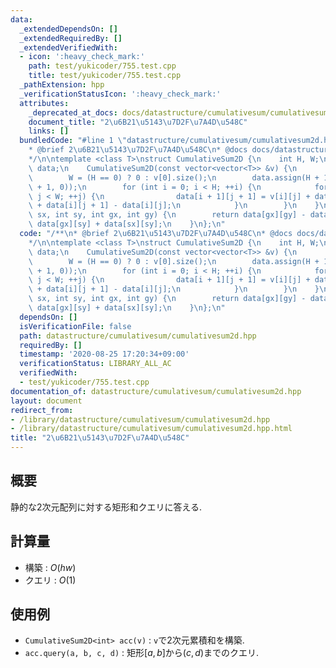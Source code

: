 ```yaml
---
data:
  _extendedDependsOn: []
  _extendedRequiredBy: []
  _extendedVerifiedWith:
  - icon: ':heavy_check_mark:'
    path: test/yukicoder/755.test.cpp
    title: test/yukicoder/755.test.cpp
  _pathExtension: hpp
  _verificationStatusIcon: ':heavy_check_mark:'
  attributes:
    _deprecated_at_docs: docs/datastructure/cumulativesum/cumulativesum2d.md
    document_title: "2\u6B21\u5143\u7D2F\u7A4D\u548C"
    links: []
  bundledCode: "#line 1 \"datastructure/cumulativesum/cumulativesum2d.hpp\"\n/**\n\
    * @brief 2\u6B21\u5143\u7D2F\u7A4D\u548C\n* @docs docs/datastructure/cumulativesum/cumulativesum2d.md\n\
    */\n\ntemplate <class T>\nstruct CumulativeSum2D {\n    int H, W;\n    vector<vector<T>>\
    \ data;\n    CumulativeSum2D(const vector<vector<T>> &v) {\n        H = v.size();\n\
    \        W = (H == 0) ? 0 : v[0].size();\n        data.assign(H + 1, vector<T>(W\
    \ + 1, 0));\n        for (int i = 0; i < H; ++i) {\n            for (int j = 0;\
    \ j < W; ++j) {\n                data[i + 1][j + 1] = v[i][j] + data[i + 1][j]\
    \ + data[i][j + 1] - data[i][j];\n            }\n        }\n    }\n    T query(int\
    \ sx, int sy, int gx, int gy) {\n        return data[gx][gy] - data[sx][gy] -\
    \ data[gx][sy] + data[sx][sy];\n    }\n};\n"
  code: "/**\n* @brief 2\u6B21\u5143\u7D2F\u7A4D\u548C\n* @docs docs/datastructure/cumulativesum/cumulativesum2d.md\n\
    */\n\ntemplate <class T>\nstruct CumulativeSum2D {\n    int H, W;\n    vector<vector<T>>\
    \ data;\n    CumulativeSum2D(const vector<vector<T>> &v) {\n        H = v.size();\n\
    \        W = (H == 0) ? 0 : v[0].size();\n        data.assign(H + 1, vector<T>(W\
    \ + 1, 0));\n        for (int i = 0; i < H; ++i) {\n            for (int j = 0;\
    \ j < W; ++j) {\n                data[i + 1][j + 1] = v[i][j] + data[i + 1][j]\
    \ + data[i][j + 1] - data[i][j];\n            }\n        }\n    }\n    T query(int\
    \ sx, int sy, int gx, int gy) {\n        return data[gx][gy] - data[sx][gy] -\
    \ data[gx][sy] + data[sx][sy];\n    }\n};\n"
  dependsOn: []
  isVerificationFile: false
  path: datastructure/cumulativesum/cumulativesum2d.hpp
  requiredBy: []
  timestamp: '2020-08-25 17:20:34+09:00'
  verificationStatus: LIBRARY_ALL_AC
  verifiedWith:
  - test/yukicoder/755.test.cpp
documentation_of: datastructure/cumulativesum/cumulativesum2d.hpp
layout: document
redirect_from:
- /library/datastructure/cumulativesum/cumulativesum2d.hpp
- /library/datastructure/cumulativesum/cumulativesum2d.hpp.html
title: "2\u6B21\u5143\u7D2F\u7A4D\u548C"
---
```

## 概要

静的な2次元配列に対する矩形和クエリに答える.

## 計算量

* 構築 : $O(hw)$
* クエリ : $O(1)$

## 使用例

* `CumulativeSum2D<int> acc(v)` : `v`で2次元累積和を構築.
* `acc.query(a, b, c, d)` : 矩形$[a, b]$から$(c, d)$までのクエリ.
